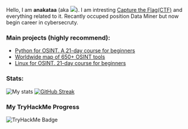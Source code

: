 Hello, I am **anakataa** (aka <a target="_blank" href="https://x.com/qualitestahol1c" title="My Twitter"><img src="https://img.shields.io/badge/-@qualitestahol1c-1ca0f1?style=flat-square&labelColor=1ca0f1&logo=twitter&logoColor=white&link=https://x.com/qualitestahol1c"></a>). I am intresting [Capture the Flag(CTF)](https://ctftime.org/) and everything related to it. Recantly occuped position Data Miner but now begin career in cybersecruty. 

### Main projects (highly recommend):

- [Python for OSINT. A 21-day course for beginners](https://github.com/anakataa/python-for-OSINT-21-days)
- [Worldwide map of 650+ OSINT tools](https://github.com/anakataa/osintmap)
- [Linux for OSINT. 21-day course for beginners](https://github.com/anakataa/linux-for-OSINT-21-day)

### Stats:
![My stats](https://github-readme-stats.vercel.app/api?username=anakataa&count_private=true&show_icons=true&theme=dark)
[![GitHub Streak](http://github-readme-streak-stats.herokuapp.com?user=anakataa&theme=react)](https://git.io/streak-stats)

### My TryHackMe Progress

![TryHackMe Badge](https://tryhackme-badges.s3.amazonaws.com/anakataa.png)


